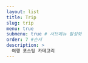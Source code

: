 ```yaml
---
layout: list
title: Trip
slug: trip
menu: true
submenu: true # 서브메뉴 활성화
order: 7 #순서
description: >
  여행 포스팅 카테고리  
---
```

